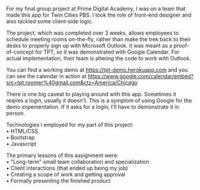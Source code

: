 For my final group project at Prime Digital Academy, I was on a team that made this app for Twin Cities PBS. I took the role of front-end designer and also tackled some client-side logic.<br>

The project, which was completed over 3 weeks, allows employees to schedule meeting rooms on-the-fly, rather than make the trek back to their desks to properly sign up with Microsoft Outlook. It was meant as a proof-of-concept for TPT, so it was demonstrated with Google Calendar. For actual implementation, their team is altering the code to work with Outlook.

You can find a working demo at https://tpt-demo.herokuapp.com and you can see the calendar in action at https://www.google.com/calendar/embed?src=tpt.roomer%40gmail.com&ctz=America/Chicago <br>

There is one big caveat to playing around with this app. Sometimes it reqires a login, usually it doesn't. This is a symptom of using Google for the demo impementation. If it asks for a login, I'll have to demonstrate it in person. <br>

Technologies I employed for my part of this project:<br>
  • HTML/CSS <br>
  • Bootstrap <br>
  • Javascript<br>
  
The primary lessons of this assignment were: <br>
  • "Long-term" small team collaboration and specialization <br>
  • Client interactions (that ended up being my job) <br>
  • Creating a scope of work and getting approval <br>
  • Formally presenting the finished product <br>
